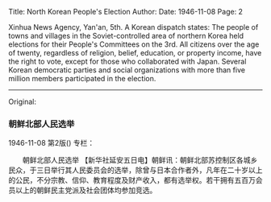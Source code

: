 Title: North Korean People's Election
Author:
Date: 1946-11-08
Page: 2

Xinhua News Agency, Yan'an, 5th. A Korean dispatch states: The people of towns and villages in the Soviet-controlled area of northern Korea held elections for their People's Committees on the 3rd. All citizens over the age of twenty, regardless of religion, belief, education, or property income, have the right to vote, except for those who collaborated with Japan. Several Korean democratic parties and social organizations with more than five million members participated in the election.



<hr /> 

Original: 


### 朝鲜北部人民选举

1946-11-08
第2版()
专栏：

　　朝鲜北部人民选举
    【新华社延安五日电】朝鲜讯：朝鲜北部苏控制区各城乡民众，于三日举行其人民委员会的选举，除曾与日本合作者外，凡年在二十岁以上的公民，不分宗教、信仰、教育程度及财产收入，都有选举权。若干拥有五百万会员以上的朝鲜民主党派及社会团体均参加竞选。
